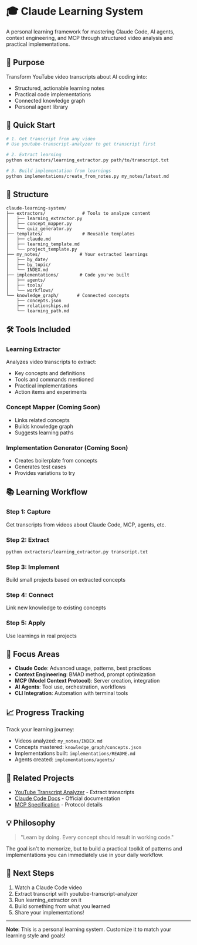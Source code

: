 # 🎓 Claude Learning System

A personal learning framework for mastering Claude Code, AI agents, context engineering, and MCP through structured video analysis and practical implementations.

## 🎯 Purpose

Transform YouTube video transcripts about AI coding into:
- Structured, actionable learning notes
- Practical code implementations
- Connected knowledge graph
- Personal agent library

## 🚀 Quick Start

```bash
# 1. Get transcript from any video
# Use youtube-transcript-analyzer to get transcript first

# 2. Extract learning
python extractors/learning_extractor.py path/to/transcript.txt

# 3. Build implementation from learnings
python implementations/create_from_notes.py my_notes/latest.md
```

## 📂 Structure

```
claude-learning-system/
├── extractors/              # Tools to analyze content
│   ├── learning_extractor.py
│   ├── concept_mapper.py
│   └── quiz_generator.py
├── templates/               # Reusable templates
│   ├── claude.md
│   ├── learning_template.md
│   └── project_template.py
├── my_notes/               # Your extracted learnings
│   ├── by_date/
│   ├── by_topic/
│   └── INDEX.md
├── implementations/        # Code you've built
│   ├── agents/
│   ├── tools/
│   └── workflows/
└── knowledge_graph/       # Connected concepts
    ├── concepts.json
    ├── relationships.md
    └── learning_path.md
```

## 🛠️ Tools Included

### Learning Extractor
Analyzes video transcripts to extract:
- Key concepts and definitions
- Tools and commands mentioned
- Practical implementations
- Action items and experiments

### Concept Mapper (Coming Soon)
- Links related concepts
- Builds knowledge graph
- Suggests learning paths

### Implementation Generator (Coming Soon)
- Creates boilerplate from concepts
- Generates test cases
- Provides variations to try

## 📚 Learning Workflow

### Step 1: Capture
Get transcripts from videos about Claude Code, MCP, agents, etc.

### Step 2: Extract
```bash
python extractors/learning_extractor.py transcript.txt
```

### Step 3: Implement
Build small projects based on extracted concepts

### Step 4: Connect
Link new knowledge to existing concepts

### Step 5: Apply
Use learnings in real projects

## 🎯 Focus Areas

- **Claude Code**: Advanced usage, patterns, best practices
- **Context Engineering**: BMAD method, prompt optimization
- **MCP (Model Context Protocol)**: Server creation, integration
- **AI Agents**: Tool use, orchestration, workflows
- **CLI Integration**: Automation with terminal tools

## 📈 Progress Tracking

Track your learning journey:
- Videos analyzed: `my_notes/INDEX.md`
- Concepts mastered: `knowledge_graph/concepts.json`
- Implementations built: `implementations/README.md`
- Agents created: `implementations/agents/`

## 🔗 Related Projects

- [YouTube Transcript Analyzer](https://github.com/nelgonzalez1/-youtube-transcript-analyzer) - Extract transcripts
- [Claude Code Docs](https://claude.ai/code) - Official documentation
- [MCP Specification](https://github.com/anthropics/mcp) - Protocol details

## 💡 Philosophy

> "Learn by doing. Every concept should result in working code."

The goal isn't to memorize, but to build a practical toolkit of patterns and implementations you can immediately use in your daily workflow.

## 🚀 Next Steps

1. Watch a Claude Code video
2. Extract transcript with youtube-transcript-analyzer
3. Run learning_extractor on it
4. Build something from what you learned
5. Share your implementations!

---

**Note**: This is a personal learning system. Customize it to match your learning style and goals!